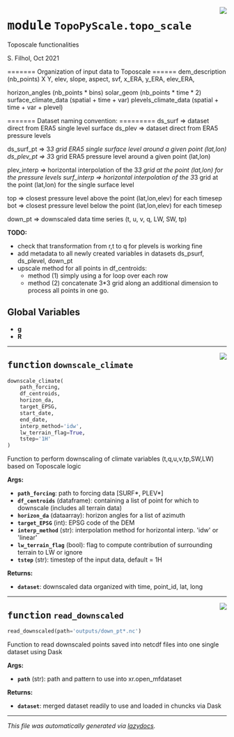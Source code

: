 <!-- markdownlint-disable -->

<a href="https://github.com/ArcticSnow/TopoPyScale/TopoPyScale/topo_scale#L0"><img align="right" style="float:right;" src="https://img.shields.io/badge/-source-cccccc?style=flat-square"></a>

# <kbd>module</kbd> `TopoPyScale.topo_scale`
Toposcale functionalities 

S. Filhol, Oct 2021 

======= Organization of input data to Toposcale ====== dem_description (nb_points)  X  Y,  elev,  slope,  aspect,  svf,  x_ERA,  y_ERA,  elev_ERA, 

horizon_angles (nb_points * bins) solar_geom (nb_points * time * 2) surface_climate_data (spatial + time + var) plevels_climate_data (spatial + time + var + plevel) 



======= Dataset naming convention:  ========= ds_surf => dataset direct from ERA5 single level surface ds_plev => dataset direct from ERA5 pressure levels 

ds_surf_pt => 3*3 grid ERA5 single surface level around a given point (lat,lon) ds_plev_pt => 3*3 grid ERA5 pressure level around a given point (lat,lon) 

plev_interp => horizontal interpolation of the 3*3 grid at the point (lat,lon) for the pressure levels surf_interp => horizontal interpolation of the 3*3 grid at the point (lat,lon) for the single surface level 

top => closest pressure level above the point (lat,lon,elev) for each timesep bot => closest pressure level below the point (lat,lon,elev) for each timesep 

down_pt => downscaled data time series (t, u, v, q, LW, SW, tp) 



**TODO:**
 
- check that transformation from r,t to q for plevels is working fine 
- add metadata to all newly created variables in datasets ds_psurf, ds_plevel, down_pt 
- upscale method for all points in df_centroids: 
    - method (1) simply using a for loop over each row 
    - method (2) concatenate 3*3 grid along an additional dimension to process all points in one go. 

**Global Variables**
---------------
- **g**
- **R**

---

<a href="https://github.com/ArcticSnow/TopoPyScale/TopoPyScale/topo_scale/downscale_climate#L63"><img align="right" style="float:right;" src="https://img.shields.io/badge/-source-cccccc?style=flat-square"></a>

## <kbd>function</kbd> `downscale_climate`

```python
downscale_climate(
    path_forcing,
    df_centroids,
    horizon_da,
    target_EPSG,
    start_date,
    end_date,
    interp_method='idw',
    lw_terrain_flag=True,
    tstep='1H'
)
```

Function to perform downscaling of climate variables (t,q,u,v,tp,SW,LW) based on Toposcale logic 



**Args:**
 
 - <b>`path_forcing`</b>:  path to forcing data [SURF*, PLEV*] 
 - <b>`df_centroids`</b> (dataframe):  containing a list of point for which to downscale (includes all terrain data) 
 - <b>`horizon_da`</b> (dataarray):  horizon angles for a list of azimuth 
 - <b>`target_EPSG`</b> (int):  EPSG code of the DEM 
 - <b>`interp_method`</b> (str):  interpolation method for horizontal interp. 'idw' or 'linear' 
 - <b>`lw_terrain_flag`</b> (bool):  flag to compute contribution of surrounding terrain to LW or ignore 
 - <b>`tstep`</b> (str):  timestep of the input data, default = 1H 



**Returns:**
 
 - <b>`dataset`</b>:  downscaled data organized with time, point_id, lat, long 


---

<a href="https://github.com/ArcticSnow/TopoPyScale/TopoPyScale/topo_scale/read_downscaled#L340"><img align="right" style="float:right;" src="https://img.shields.io/badge/-source-cccccc?style=flat-square"></a>

## <kbd>function</kbd> `read_downscaled`

```python
read_downscaled(path='outputs/down_pt*.nc')
```

Function to read downscaled points saved into netcdf files into one single dataset using Dask 



**Args:**
 
 - <b>`path`</b> (str):  path and pattern to use into xr.open_mfdataset 



**Returns:**
 
 - <b>`dataset`</b>:  merged dataset readily to use and loaded in chuncks via Dask 




---

_This file was automatically generated via [lazydocs](https://github.com/ml-tooling/lazydocs)._
